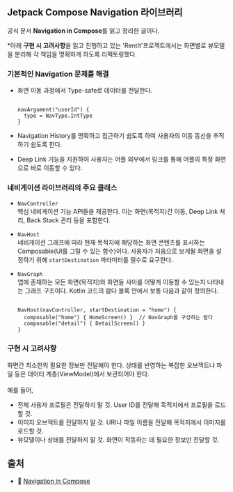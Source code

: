 ## Jetpack Compose Navigation 라이브러리

공식 문서 **Navigation in Compose**를 읽고 정리한 글이다.  

*아래 **구현 시 고려사항**을 읽고 진행하고 있는 'RentIt'프로젝트에서는 화면별로 뷰모델을 분리해 각 책임을 명확하게 하도록 리팩토링했다.

### 기본적인 Navigation 문제를 해결
- 화면 이동 과정에서 Type-safe로 데이터를 전달한다.
  
  <pre><code>
  navArgument("userId") {
    type = NavType.IntType
  }
  </code></pre>
- Navigation History를 명확하고 접근하기 쉽도록 하여 사용자의 이동 동선을 추적하기 쉽도록 한다.
- Deep Link 기능을 지원하여 사용자는 어플 외부에서 링크를 통해 어플의 특정 화면으로 바로 이동할 수 있다.

### 네비게이션 라이브러리의 주요 클래스
- `NavController`<br>
  핵심 네비게이션 기능 API들을 제공한다. 이는 화면(목적지)간 이동, Deep Link 처리, Back Stack 관리 등을 포함한다.
- `NavHost`<br>
  네비게이션 그래프에 따라 현재 목적지에 해당하는 화면 콘텐츠를 표시하는 Composable(UI를 그릴 수 있는 함수)이다.
  사용자가 처음으로 보게될 화면을 설정하기 위해 `startDestination` 파라미터를 필수로 요구한다.
- `NavGraph`<br>
  앱에 존재하는 모든 화면(목적지)와 화면들 사이를 어떻게 이동할 수 있는지 나타내는 그래프 구조이다.
  Kotlin 코드의 람다 블록 안에서 보통 다음과 같이 정의한다.
  
  <pre><code>
  NavHost(navController, startDestination = "home") {
    composable("home") { HomeScreen() }  // NavGraph를 구성하는 람다
    composable("detail") { DetailScreen() }
  }
  </code></pre> 

### 구현 시 고려사항
화면간 최소한의 필요한 정보만 전달해야 한다. 상태를 반영하는 복잡한 오브젝트나 파일 등은 데이터 계층(ViewModel)에서 보관되어야 한다.<br><br>
예를 들어,
- 전체 사용자 프로필은 전달하지 말 것. User ID를 전달해 목적지에서 프로필을 로드할 것.
- 이미지 오브젝트를 전달하지 말 것. URI나 파일 이름을 전달해 목적지에서 이미지를 로드할 것.
- 뷰모델이나 상태를 전달하지 말 것. 화면이 작동하는 데 필요한 정보만 전달할 것.

## 출처
- 🧩 [Navigation in Compose](https://www.jetbrains.com/help/kotlin-multiplatform-dev/compose-navigation.html)

